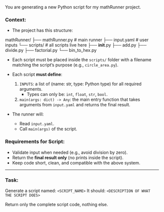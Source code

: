 You are generating a new Python script for my mathRunner project.

### Context:
- The project has this structure:

mathRunner/
├── mathRunner.py         # main runner
├── input.yaml            # user inputs
└── scripts/              # all scripts live here
    ├── __init__.py
    ├── add.py
    ├── divide.py
    ├── factorial.py
    └── bin_to_hex.py

- Each script must be placed inside the `scripts/` folder with a filename matching the script’s purpose (e.g., `circle_area.py`).
- Each script **must define**:
  1. `INPUTS`: a list of (name: str, type: Python type) for all required arguments.
     - Types can only be: `int`, `float`, `str`, `bool`.
  2. `main(args: dict) -> Any`: the main entry function that takes arguments from `input.yaml` and returns the final result.

- The runner will:
  - Read `input.yaml`.
  - Call `main(args)` of the script.


### Requirements for Script:
- Validate input when needed (e.g., avoid division by zero).
- Return the **final result only** (no prints inside the script).
- Keep code short, clean, and compatible with the above system.

---

### Task:
Generate a script named: `<SCRIPT_NAME>`
It should: `<DESCRIPTION OF WHAT THE SCRIPT DOES>`

Return only the complete script code, nothing else.

